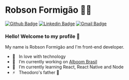 # Robson Formigão :man_technologist:

[![Github Badge](https://img.shields.io/badge/-Github-000?style=flat-square&logo=Github&logoColor=white&link=https://github.com/lucasgdb)](https://github.com/RFormigao)
[![Linkedin Badge](https://img.shields.io/badge/-LinkedIn-blue?style=flat-square&logo=Linkedin&logoColor=white&link=https://www.linkedin.com/in/rebeccamanzi/)](https://www.linkedin.com/in/rformigaogomes/)
[![Gmail Badge](https://img.shields.io/badge/-Gmail-c14438?style=flat-square&logo=Gmail&logoColor=white&link=mailto:rformigao.gomes@gmail.com)](mailto:rformigao.gomes@gmail.com)

### Hello! Welcome to my profile 🚀

My name is Robson Formigão and I'm front-end developer.

- 🖤 &nbsp; In love with technology
- 🔭 &nbsp; I’m currently working on [Alboom Brasil](https://www.alboompro.com/)
- 🌱 &nbsp; I’m currently learning React, React Native and Node
- ⚡ &nbsp; Theodoro's father 🐶
